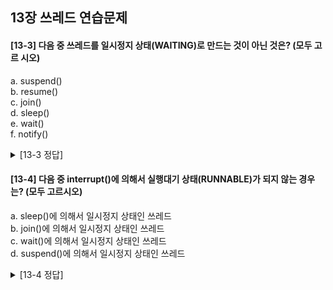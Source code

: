 ## 13장 쓰레드 연습문제

<h4>
[13-3] 다음 중 쓰레드를 일시정지 상태(WAITING)로 만드는 것이 아닌 것은? (모두 고르 시오)
</h4>

<p>
a. suspend() </br>
b. resume()</br>
c. join()</br>
d. sleep()</br>
e. wait()</br>
f. notify()</br>
</p>

<details>
<summary>[13-3 정답]</summary>
<p id="answer">
<p>
 b. resume()</br>
 f. notify()</br>
</p>
</details>

<h4>
[13-4] 다음 중 interrupt()에 의해서 실행대기 상태(RUNNABLE)가 되지 않는 경우는? (모두 고르시오)
</h4>

<p>
a. sleep()에 의해서 일시정지 상태인 쓰레드</br>
b. join()에 의해서 일시정지 상태인 쓰레드</br>
c. wait()에 의해서 일시정지 상태인 쓰레드</br>
d. suspend()에 의해서 일시정지 상태인 쓰레드</br>
</p>

<details>
<summary>[13-4 정답]</summary>
<p id="answer">
<p>
d. suspend()에 의해서 일시정지 상태인 쓰레드</br>
</p>
</details>
